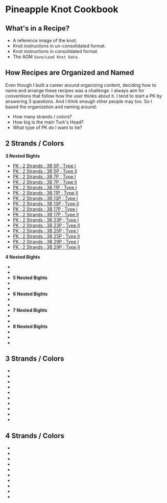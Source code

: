 # Pineapple Knot Cookbook


## What's in a Recipe? 

* A reference image of the knot.
* Knot instructions in un-consolidated format.
* Knot instructions in consolidated format. 
* The AGM `Save/Load Knot Data`. 

## How Recipes are Organized and Named

Even though I built a career around organizing content, deciding how to name and arrange these recipes was a challenge. I always aim for conventions that follow how the user thinks about it. I tend to start a PK by answering 3 questions. And I think enough other people may too. So I based the organization and naming around: 

* How many strands / colors?
* How big is the main Turk's Head?
* What type of PK do I want to tie? 

## 2 Strands / Colors

**3 Nested Bights**

* [PK : 2 Strands : 3B 5P : Type I](pk_2-strand_3b-5p_type-i.md)
* [PK : 2 Strands : 3B 5P : Type II](pk_2-strand_3b-5p_type-ii.md)
* [PK : 2 Strands : 3B 7P : Type I](pk_2-strand_3b-7p_type-i.md)
* [PK : 2 Strands : 3B 7P : Type II](pk_2-strand_3b-7p_type-ii.md)
* [PK : 2 Strands : 3B 11P : Type I](pk_2-strand_3b-11p_type-i.md)
* [PK : 2 Strands : 3B 11P : Type II](pk_2-strand_3b-11p_type-ii.md)
* [PK : 2 Strands : 3B 13P : Type I](pk_2-strand_3b-13p_type-i.md)
* [PK : 2 Strands : 3B 13P : Type II](pk_2-strand_3b-13p_type-ii.md)
* [PK : 2 Strands : 3B 17P : Type I](pk_2-strand_3b-17p_type-i.md)
* [PK : 2 Strands : 3B 17P : Type II](pk_2-strand_3b-17p_type-ii.md)
* [PK : 2 Strands : 3B 23P : Type I](pk_2-strand_3b-23p_type-i.md)
* [PK : 2 Strands : 3B 23P : Type II](pk_2-strand_3b-23p_type-ii.md)
* [PK : 2 Strands : 3B 25P : Type I](pk_2-strand_3b-25p_type-i.md)
* [PK : 2 Strands : 3B 25P : Type II](pk_2-strand_3b-25p_type-ii.md)
* [PK : 2 Strands : 3B 29P : Type I](pk_2-strand_3b-29p_type-i.md)
* [PK : 2 Strands : 3B 29P : Type II](pk_2-strand_3b-29p_type-ii.md)

**4 Nested Bights**
* []()
* []()
* []()
**5 Nested Bights**
* []()
* []()
* []()
**6 Nested Bights**
* []()
* []()
* []()
**7 Nested Bights**
* []()
* []()
* []()
**8 Nested Bights**
* []()
* []()
* []()

## 3 Strands / Colors

* []()
* []()
* []()
* []()
* []()
* []()
* []()
* []()
* []()
* []()

## 4 Strands / Colors

* []()
* []()
* []()
* []()
* []()
* []()
* []()
* []()
* []()
* []()
